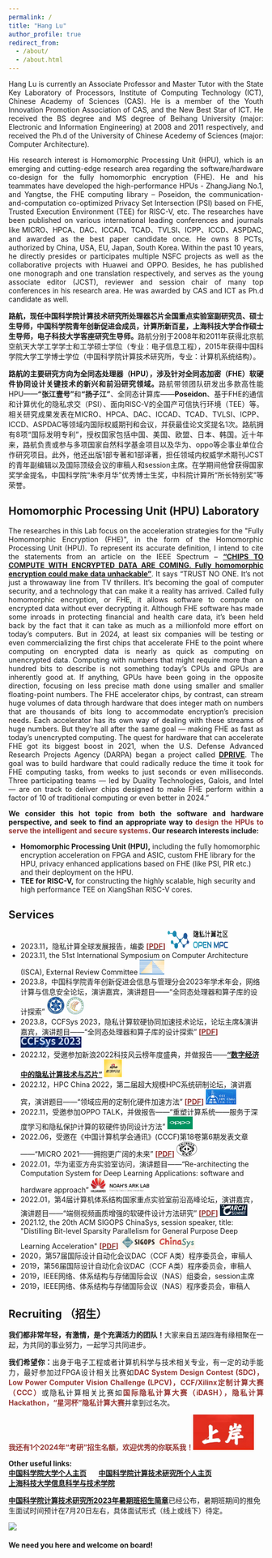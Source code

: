 ```yaml
---
permalink: /
title: "Hang Lu"
author_profile: true
redirect_from: 
  - /about/
  - /about.html
---
```


<p style="text-align:justify; text-justify:inter-ideograph;">
Hang Lu is currently an Associate Professor and Master Tutor with the State Key Laboratory of Processors, Institute of Computing Technology (ICT), Chinese Academy of Sciences (CAS). He is a member of the Youth Innovation Promotion Association of CAS, and the New Best Star of ICT. He received the BS degree and MS degree of Beihang University (major: Electronic and Information Engineering) at 2008 and 2011 respectively, and received the Ph.d of the University of Chinese Acedemy of Sciences (major: Computer Architecture). </p>
<p style="text-align:justify; text-justify:inter-ideograph;">
His research interest is Homomorphic Processing Unit (HPU), which is an emerging and cutting-edge research area regarding the software/hardware co-design for the fully homomorphic encryption (FHE). He and his teammates have developed the high-performance HPUs - ZhangJiang No.1, and Yangtse, the FHE computing library – Poseidon, the communication-and-computation co-optimized Privacy Set Intersection (PSI) based on FHE, Trusted Execution Environment (TEE) for RISC-V, etc. The researches have been published on various international leading conferences and journals like MICRO、HPCA、DAC、ICCAD、TCAD、TVLSI、ICPP、ICCD、ASPDAC, and awarded as the best paper candidate once. He owns 8 PCTs, authorized by China, USA, EU, Japan, South Korea. Within the past 10 years, he directly presides or participates multiple NSFC projects as well as the collaborative projects with Huawei and OPPO. Besides, he has published one monograph and one translation respectively, and serves as the young associate editor (JCST), reviewer and session chair of many top conferences in his research area. He was awarded by CAS and ICT as Ph.d candidate as well.</p>
<p style="text-align:justify; text-justify:inter-ideograph;">
<b>路航，现任中国科学院计算技术研究所处理器芯片全国重点实验室副研究员、硕士生导师，中国科学院青年创新促进会成员，计算所新百星，上海科技大学合作硕士生导师，电子科技大学客座研究生导师。</b>路航分别于2008年和2011年获得北京航空航天大学工学学士和工学硕士学位（专业：电子信息工程），2015年获得中国科学院大学工学博士学位（中国科学院计算技术研究所，专业：计算机系统结构）。</p>
<p style="text-align:justify; text-justify:inter-ideograph;">
<b>路航的主要研究方向为全同态处理器（HPU），涉及针对全同态加密（FHE）软硬件协同设计关键技术的新兴和前沿研究领域。</b>路航带领团队研发出多款高性能HPU——<b>“张江壹号”</b>和<b>“扬子江”</b>、全同态计算库——<b>Poseidon</b>、基于FHE的通信和计算优化的隐私求交（PSI）、面向RISC-V的全国产可信执行环境（TEE）等。相关研究成果发表在MICRO、HPCA、DAC、ICCAD、TCAD、TVLSI、ICPP、ICCD、ASPDAC等领域内国际权威期刊和会议，并获最佳论文奖提名1次。路航拥有8项“国际发明专利”，授权国家包括中国、美国、欧盟、日本、韩国。近十年来，路航负责或参与多项国家自然科学基金项目以及华为、oppo等企事业单位合作研究项目。此外，他还出版1部专著和1部译著，担任领域内权威学术期刊JCST的青年副编辑以及国际顶级会议的审稿人和session主席。在学期间他曾获得国家奖学金提名，中国科学院“朱李月华”优秀博士生奖，中科院计算所“所长特别奖”等荣誉。</p>

## Homomorphic Processing Unit (HPU) Laboratory
<p style="text-align:justify; text-justify:inter-ideograph;">
The researches in this Lab focus on the acceleration strategies for the "Fully Homomorphic Encryption (FHE)", in the form of the Homomorphic Processing Unit (HPU). To represent its accurate definition, I intend to cite the statements from an article on the IEEE Spectrum – <a href="https://spectrum.ieee.org/homomorphic-encryption"><b>“CHIPS TO COMPUTE WITH ENCRYPTED DATA ARE COMING. Fully homomorphic encryption could make data unhackable”</b></a>. It says “TRUST NO ONE. It’s not just a throwaway line from TV thrillers. It’s becoming the goal of computer security, and a technology that can make it a reality has arrived. Called fully homomorphic encryption, or FHE, it allows software to compute on encrypted data without ever decrypting it. Although FHE software has made some inroads in protecting financial and health care data, it’s been held back by the fact that it can take as much as a millionfold more effort on today’s computers. But in 2024, at least six companies will be testing or even commercializing the first chips that accelerate FHE to the point where computing on encrypted data is nearly as quick as computing on unencrypted data. Computing with numbers that might require more than a hundred bits to describe is not something today’s CPUs and GPUs are inherently good at. If anything, GPUs have been going in the opposite direction, focusing on less precise math done using smaller and smaller floating-point numbers. The FHE accelerator chips, by contrast, can stream huge volumes of data through hardware that does integer math on numbers that are thousands of bits long to accommodate encryption’s precision needs. Each accelerator has its own way of dealing with these streams of huge numbers. But they’re all after the same goal — making FHE as fast as today’s unencrypted computing. The quest for hardware that can accelerate FHE got its biggest boost in 2021, when the U.S. Defense Advanced Research Projects Agency (DARPA) began a project called <a href="https://www.darpa.mil/program/data-protection-in-virtual-environments"><b>DPRIVE</b></a>. The goal was to build hardware that could radically reduce the time it took for FHE computing tasks, from weeks to just seconds or even milliseconds. Three participating teams — led by Duality Technologies, Galois, and Intel — are on track to deliver chips designed to make FHE perform within a factor of 10 of traditional computing or even better in 2024.”</p>
<p style="text-align:justify; text-justify:inter-ideograph;">
<b>We consider this hot topic from both the software and hardware perspective, and seek to find an appropriate way to <span style="color:#953734;">design the HPUs to serve the intelligent and secure systems</span>. Our research interests include:</b></p>

  * **Homomorphic Processing Unit (HPU),** including the fully homomorphic encryption acceleration on FPGA and ASIC, custom FHE library for the HPU, privacy enhanced applications based on FHE (like PSI, PIR etc.) and their deployment on the HPU.
  * **TEE for RISC-V,**  for constructing the highly scalable, high security and high performance TEE on XiangShan RISC-V cores. 

## Services
* 2023.11，隐私计算全球发展报告，编委 **<span style="color:#953734;">\[</span>[<span style="color:#953734;">PDF</span>](/files/《2023全球隐私计算报告》.pdf)<span style="color:#953734;">\]</span>** <img src='/images/mpcLogo.png' height=37 width=120>
* 2023.11, the 51st International Symposium on Computer Architecture (ISCA), External Review Committee <img src='/images/ISCA_2024_v2.png' height=30 width=49>
* 2023.8，中国科学院青年创新促进会信息与管理分会2023年学术年会，网络计算与信息安全论坛，演讲嘉宾，演讲题目——“全同态处理器和算子库的设计探索” <img src='/images/CAS.webp' height=35 width=35> <img src='/images/youth.png' height=34 width=34>
* 2023.8，CCFSys 2023，隐私计算软硬协同加速技术论坛，论坛主席&演讲嘉宾，演讲题目——“全同态处理器和算子库的设计探索” **<span style="color:#953734;">\[</span>[<span style="color:#953734;">PDF</span>](/files/CCFSys2023-HANGLU.pdf)<span style="color:#953734;">\]</span>** <img src='/images/ccfsys_logo.jpg' height=22 width=120>
* 2022.12，受邀参加新浪2022科技风云榜年度盛典，并做报告——[**“数字经济中的隐私计算技术与芯片”**](https://finance.sina.cn/tech/2022-12-16/detail-imxwwaqr1918441.d.html) <img src='/images/sinatech.jfif' height=35 width=35>
* 2022.12，HPC China 2022，第二届超大规模HPC系统研制论坛，演讲嘉宾，演讲题目——“领域应用的定制化硬件加速方法” **<span style="color:#953734;">\[</span>[<span style="color:#953734;">PDF</span>](/files/HPCChina2022-HANGLU.pdf)<span style="color:#953734;">\]</span>** <img src='/images/hpcchina2022logo.png' height=30 width=60>
* 2022.11，受邀参加OPPO TALK，并做报告——“重塑计算系统——服务于深度学习和隐私保护计算的软硬件协同设计方法” <img src='/images/oppo.jpg' height=25 width=50>
* 2022.06，受邀在《中国计算机学会通讯》(CCCF)第18卷第6期发表文章——“MICRO 2021——拥抱更广阔的未来” **<span style="color:#953734;">\[</span>[<span style="color:#953734;">PDF</span>](/files/MICRO-CCCF-LU.pdf)<span style="color:#953734;">\]</span>** <img src='/images/CCF.png' height=30 width=41>
* 2022.01，华为诺亚方舟实验室访问，演讲题目——“Re-architecting the Computation System for Deep Learning Applications: software and hardware approach” <img src='/images/noahark.jfif' height=30 width=115>
* 2022.01，第4届计算机体系结构国家重点实验室前沿高峰论坛，演讲嘉宾，演讲题目——“端侧视频画质增强的软硬件设计方法研究” **<span style="color:#953734;">\[</span>[<span style="color:#953734;">PDF</span>](/files/carch_summit22.pdf)<span style="color:#953734;">\]</span>** <img src='/images/carch_submit2022.png' height=23 width=54>
* 2021.12, the 20th ACM SIGOPS ChinaSys, session speaker, title: "Distilling Bit-level Sparsity Parallelism for General Purpose Deep Learning Acceleration" **<span style="color:#953734;">\[</span>[<span style="color:#953734;">PDF</span>](/files/bitlet-chinasys-v3.pdf)<span style="color:#953734;">\]</span>** <img src='/images/chinasys2021.png' height=27 width=148>
* 2020，第57届国际设计自动化会议DAC（CCF A类）程序委员会，审稿人
* 2019，第56届国际设计自动化会议DAC（CCF A类）程序委员会，审稿人
* 2019，IEEE网络、体系结构与存储国际会议（NAS）组委会，session主席
* 2019，IEEE网络、体系结构与存储国际会议（NAS）程序委员会，审稿人

## Recruiting （招生）
<p style="text-align:justify; text-justify:inter-ideograph;"><b>我们都非常年轻，有激情，是个充满活力的团队！</b>大家来自五湖四海有缘相聚在一起，为共同的事业努力，一起学习共同进步。</p>
<p style="text-align:justify; text-justify:inter-ideograph;"><b>我们希望你：</b>出身于电子工程或者计算机科学与技术相关专业，有一定的动手能力，最好参加过FPGA设计相关比赛如<span style="color:#953734;"><b>DAC System Design Contest (SDC)，Low Power Computer Vision Challenge (LPCV)，CCF/Xilinx定制计算大赛（CCC）</b></span>或隐私计算相关比赛如<span style="color:#953734;"><b>国际隐私计算大赛（iDASH），隐私计算Hackathon，“星河杯”隐私计算大赛</b></span>并拿到过名次。</p>
<p style="text-align:justify; text-justify:inter-ideograph;"><span style="color:#953734;"><b>我还有1个2024年“考研”招生名额，欢迎优秀的你联系我！</b></span><img src='/images/onshore.jpg' height=70 width=120></p>

**Other useful links:**<br>
[**中国科学院大学个人主页**](http://people.ucas.edu.cn/~luhang)&nbsp;&nbsp;&nbsp;&nbsp;&nbsp;&nbsp;[**中国科学院计算技术研究所个人主页**](http://www.ict.cas.cn/sourcedb_ict_cas/cn/jssrck/201912/t20191210_5451510.html)&nbsp;&nbsp;&nbsp;&nbsp;&nbsp;&nbsp;<br>
[**上海科技大学信息科学与技术学院**](https://sist.shanghaitech.edu.cn/)<br>

[**中国科学院计算技术研究所2023年暑期班招生简章**](http://www.ict.cas.cn/sourcedb_ict_cas/cn/jssrck/201912/t20191210_5451510.html)已经公布，暑期班期间的推免生面试时间预计在7月20日左右，具体面试形式（线上或线下）待定。<br>

<img src='/images/CCL.jpg'><br><br>
**We need you here and welcome on board!**
